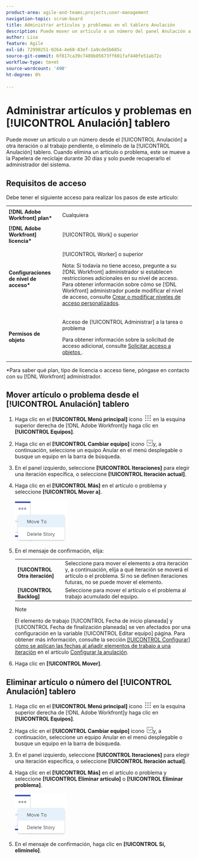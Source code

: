 ```yaml
---
product-area: agile-and-teams;projects;user-management
navigation-topic: scrum-board
title: Administrar artículos y problemas en el tablero Anulación
description: Puede mover un artículo o un número del panel Anulación a otra iteración o al acumulado, o eliminarlo del panel Anulación. Cuando elimina un artículo o problema, este se mueve a la Papelera de reciclaje durante 30 días y solo puede recuperarlo el administrador del sistema.
author: Lisa
feature: Agile
exl-id: 72990251-0264-4e68-83ef-1a9cde5b685c
source-git-commit: 6f817ca39c7489b85673ff601faf440fe51ab72c
workflow-type: tm+mt
source-wordcount: '490'
ht-degree: 0%

---
```


# Administrar artículos y problemas en [!UICONTROL Anulación] tablero

Puede mover un artículo o un número desde el [!UICONTROL Anulación] a otra iteración o al trabajo pendiente, o elimínelo de la [!UICONTROL Anulación] tablero. Cuando elimina un artículo o problema, este se mueve a la Papelera de reciclaje durante 30 días y solo puede recuperarlo el administrador del sistema.

## Requisitos de acceso

Debe tener el siguiente acceso para realizar los pasos de este artículo:

<table style="table-layout:auto"> 
 <col> 
 <col> 
 <tbody> 
  <tr> 
   <td role="rowheader"><strong>[!DNL Adobe Workfront] plan*</strong></td> 
   <td> <p>Cualquiera</p> </td> 
  </tr> 
  <tr> 
   <td role="rowheader"><strong>[!DNL Adobe Workfront] licencia*</strong></td> 
   <td> <p>[!UICONTROL Work] o superior</p> </td> 
  </tr> 
  <tr> 
   <td role="rowheader"><strong>Configuraciones de nivel de acceso*</strong></td> 
   <td> <p>[!UICONTROL Worker] o superior</p> <p>Nota: Si todavía no tiene acceso, pregunte a su [!DNL Workfront] administrador si establecen restricciones adicionales en su nivel de acceso. Para obtener información sobre cómo se [!DNL Workfront] administrador puede modificar el nivel de acceso, consulte <a href="../../../administration-and-setup/add-users/configure-and-grant-access/create-modify-access-levels.md" class="MCXref xref">Crear o modificar niveles de acceso personalizados</a>.</p> </td> 
  </tr> 
  <tr> 
   <td role="rowheader"><strong>Permisos de objeto</strong></td> 
   <td> <p>Acceso de [!UICONTROL Administrar] a la tarea o problema</p> <p>Para obtener información sobre la solicitud de acceso adicional, consulte <a href="../../../workfront-basics/grant-and-request-access-to-objects/request-access.md" class="MCXref xref">Solicitar acceso a objetos </a>.</p> </td> 
  </tr> 
 </tbody> 
</table>

&#42;Para saber qué plan, tipo de licencia o acceso tiene, póngase en contacto con su [!DNL Workfront] administrador.

## Mover artículo o problema desde el [!UICONTROL Anulación] tablero

1. Haga clic en el **[!UICONTROL Menú principal]** icono ![](assets/main-menu-icon.png) en la esquina superior derecha de [!DNL Adobe Workfront]y haga clic en **[!UICONTROL Equipos]**.
1. Haga clic en el **[!UICONTROL Cambiar equipo]** icono ![Icono Cambiar equipo](assets/switch-team-icon.png)y, a continuación, seleccione un equipo Anular en el menú desplegable o busque un equipo en la barra de búsqueda.
1. En el panel izquierdo, seleccione **[!UICONTROL Iteraciones]** para elegir una iteración específica, o seleccione **[!UICONTROL Iteración actual]**.
1. Haga clic en el **[!UICONTROL Más]** en el artículo o problema y seleccione **[!UICONTROL Mover a]**.

   ![Eliminar o mover un artículo del tablero Anulación](assets/scrum-delete-move-story.png)

1. En el mensaje de confirmación, elija:

   <table style="table-layout:auto">
    <tr>
        <td><strong>[!UICONTROL Otra iteración]</strong></td>
        <td>Seleccione para mover el elemento a otra iteración y, a continuación, elija a qué iteración se moverá el artículo o el problema. Si no se definen iteraciones futuras, no se puede mover el elemento.</td>
    </tr>
    <tr>
        <td><strong>[!UICONTROL Backlog]</strong></td>
        <td>Seleccione para mover el artículo o el problema al trabajo acumulado del equipo.</td>
    </tr>
   </table>

   >[!NOTE]
   >
   >El elemento de trabajo [!UICONTROL Fecha de inicio planeada] y [!UICONTROL Fecha de finalización planeada] se ven afectados por una configuración en la variable [!UICONTROL Editar equipo] página. Para obtener más información, consulte la sección [[!UICONTROL Configurar] cómo se aplican las fechas al añadir elementos de trabajo a una iteración](../../../agile/get-started-with-agile-in-workfront/configure-scrum.md#configur5) en el artículo [Configurar la anulación](../../../agile/get-started-with-agile-in-workfront/configure-scrum.md).

1. Haga clic en **[!UICONTROL Mover]**.

## Eliminar artículo o número del [!UICONTROL Anulación] tablero

1. Haga clic en el **[!UICONTROL Menú principal]** icono ![](assets/main-menu-icon.png) en la esquina superior derecha de [!DNL Adobe Workfront]y haga clic en **[!UICONTROL Equipos]**.
1. Haga clic en el **[!UICONTROL Cambiar equipo]** icono ![Icono Cambiar equipo](assets/switch-team-icon.png)y, a continuación, seleccione un equipo Anular en el menú desplegable o busque un equipo en la barra de búsqueda.
1. En el panel izquierdo, seleccione **[!UICONTROL Iteraciones]** para elegir una iteración específica, o seleccione **[!UICONTROL Iteración actual]**.
1. Haga clic en el **[!UICONTROL Más]** en el artículo o problema y seleccione **[!UICONTROL Eliminar artículo]** o **[!UICONTROL Eliminar problema]**.

   ![Eliminar o mover un artículo del tablero Anulación](assets/scrum-delete-move-story.png)

1. En el mensaje de confirmación, haga clic en **[!UICONTROL Sí, elimínelo]**.
